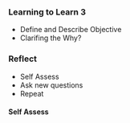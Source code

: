 ### Learning to Learn 3


- Define and Describe Objective
- Clarifing the Why?


### Reflect
- Self Assess
- Ask new questions
- Repeat


#### Self Assess
